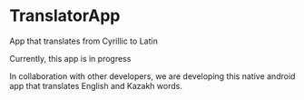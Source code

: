 # TranslatorApp
App that translates from Cyrillic to Latin

Currently, this app is in progress

In collaboration with other developers, we are developing this native android app that translates English and Kazakh words. 

